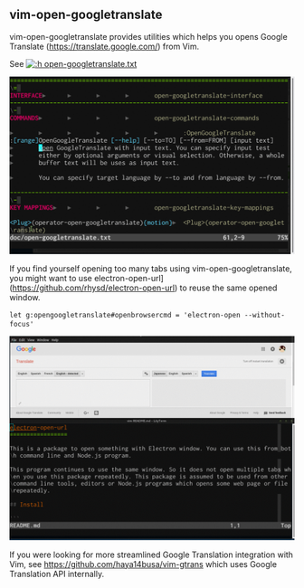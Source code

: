## vim-open-googletranslate

vim-open-googletranslate  provides utilities which helps you opens Google Translate (https://translate.google.com/) from Vim.

See [![:h open-googletranslate.txt](https://img.shields.io/badge/doc-%3Ah%20open--googletranslate.txt-red.svg)](doc/open-googletranslate.txt)

![vim-open-googletranslate demo](https://raw.githubusercontent.com/haya14busa/i/cd1e9f0386daf5d2a04e81f76ac86bb9f4d0af15/vim-open-googletranslate/anim.gif)


If you find yourself opening too many tabs using vim-open-googletranslate, you
might want to use electron-open-url](https://github.com/rhysd/electron-open-url)
to reuse the same opened window.

```vim
let g:opengoogletranslate#openbrowsercmd = 'electron-open --without-focus'
```

![with electron-open-url](https://raw.githubusercontent.com/haya14busa/i/7fbb23a9570f8d0699e05d27e3375552d6505e6d/vim-open-googletranslate/with-electron-open-url.gif)

If you were looking for more streamlined Google Translation integration with Vim,
see https://github.com/haya14busa/vim-gtrans which uses Google Translation API internally.

